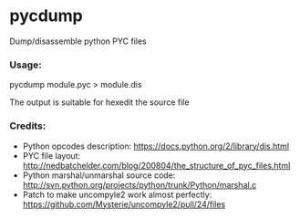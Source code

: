 # pycdump
Dump/disassemble python PYC files

### Usage:
pycdump module.pyc > module.dis

The output is suitable for hexedit the source file

### Credits:
* Python opcodes description: https://docs.python.org/2/library/dis.html
* PYC file layout: http://nedbatchelder.com/blog/200804/the_structure_of_pyc_files.html
* Python marshal/unmarshal source code: http://svn.python.org/projects/python/trunk/Python/marshal.c
* Patch to make uncompyle2 work almost perfectly: https://github.com/Mysterie/uncompyle2/pull/24/files
